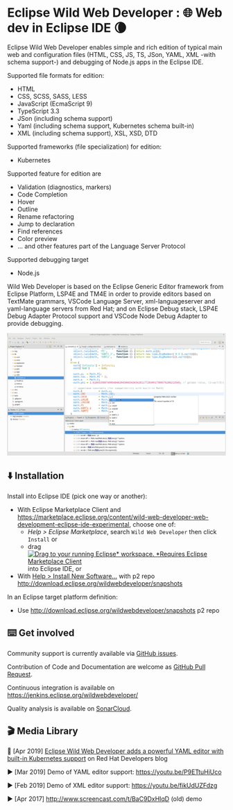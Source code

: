 # Eclipse Wild Web Developer : 🌐 Web dev in Eclipse IDE 🌘

Eclipse Wild Web Developer enables simple and rich edition of typical main web and configuration files (HTML, CSS, JS, TS, JSon, YAML, XML -with schema support-) and debugging of Node.js apps in the Eclipse IDE.

Supported file formats for edition:

* HTML
* CSS, SCSS, SASS, LESS
* JavaScript (EcmaScript 9)
* TypeScript 3.3
* JSon (including schema support)
* Yaml (including schema support, Kubernetes schema built-in)
* XML (including schema support), XSL, XSD, DTD

Supported frameworks (file specialization) for edition:

* Kubernetes

Supported feature for edition are

* Validation (diagnostics, markers)
* Code Completion
* Hover
* Outline
* Rename refactoring
* Jump to declaration
* Find references
* Color preview
* ... and other features part of the Language Server Protocol

Supported debugging target

* Node.js



Wild Web Developer is based on the Eclipse Generic Editor framework from Eclipse Platform, LSP4E and TM4E in order to provide editors based on TextMate grammars, VSCode Language Server, xml-languageserver and yaml-language servers from Red Hat; and on Eclipse Debug stack, LSP4E Debug Adapter Protocol support and VSCode Node Debug Adapter to provide debugging.

![screenshot](wildwebdeveloper-screenshot.png "Wild Web Developer screenshot")

## ⬇️ Installation

Install into Eclipse IDE (pick one way or another):
* With Eclipse Marketplace Client and https://marketplace.eclipse.org/content/wild-web-developer-web-development-eclipse-ide-experimental, choose one of:
  * *Help > Eclipse Marketplace*, search `Wild Web Developer` then click `Install` or
  * drag <a href="http://marketplace.eclipse.org/marketplace-client-intro?mpc_install=3394048" class="drag" title="Drag to your running Eclipse* workspace. *Requires Eclipse Marketplace Client"><img class="img-responsive" src="https://marketplace.eclipse.org/sites/all/themes/solstice/public/images/marketplace/btn-install.png" alt="Drag to your running Eclipse* workspace. *Requires Eclipse Marketplace Client" /></a> into Eclipse IDE, or
* With [Help > Install New Software...](http://help.eclipse.org/neon/index.jsp?topic=%2Forg.eclipse.platform.doc.user%2Ftasks%2Ftasks-124.htm) with p2 repo http://download.eclipse.org/wildwebdeveloper/snapshots

In an Eclipse target platform definition:
* Use http://download.eclipse.org/wildwebdeveloper/snapshots p2 repo

## ⌨️ Get involved

Community support is currently available via [GitHub issues](https://github.com/eclipse/wildwebdeveloper/issues).

Contribution of Code and Documentation are welcome as [GitHub Pull Request](https://github.com/eclipse/wildwebdeveloper/pulls).

Continuous integration is available on https://jenkins.eclipse.org/wildwebdeveloper/

Quality analysis is available on [SonarCloud](https://sonarcloud.io/dashboard?id=eclipse-wildwebdeveloper).

## 🎬 Media Library

📰 [Apr 2019] [Eclipse Wild Web Developer adds a powerful YAML editor with built-in Kubernetes support](https://developers.redhat.com/blog/2019/04/10/eclipse-wild-web-developer-adds-a-powerful-yaml-editor-with-built-in-kubernetes-support/) on Red Hat Developers blog

▶️ [Mar 2019] Demo of YAML editor support: https://youtu.be/P9ETtuHiUco

▶️ [Feb 2019] Demo of XML editor support: https://youtu.be/fikUdUZFdzg

▶️ [Apr 2017] http://www.screencast.com/t/BaC9DxHIqD (old) demo
